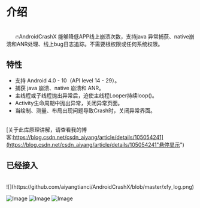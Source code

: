 # 介绍
 <br/>&nbsp;&nbsp; &nbsp;&nbsp;  🔥AndroidCrashX 能够降低APP线上崩溃次数，支持java 异常捕获、native崩溃和ANR处理、线上bug日志追踪。不需要根权限或任何系统权限。
 
## 特性
* 支持 Android 4.0 - 10（API level 14 - 29）。
* 捕获 java 崩溃、native 崩溃和 ANR。
* 主线程或子线程抛出异常后，迫使主线程Looper持续loop()。
* Activity生命周期中抛出异常，关闭异常页面。
* 当绘制、测量、布局出现问题导致Crash时，关闭异常界面。


 <br/>[关于此库原理讲解，请查看我的博客:https://blog.csdn.net/csdn_aiyang/article/details/105054241](https://blog.csdn.net/csdn_aiyang/article/details/105054241"悬停显示")  <br/>

## 已经接入

<br/>
![](https://github.com/aiyangtianci/AndroidCrashX/blob/master/xfy_log.png) 

![Image](https://github.com/aiyangtianci/AndroidCrashX/blob/master/kfc_log.png) 
![Image](https://github.com/aiyangtianci/AndroidCrashX/blob/master/dj_logo.png) 
![Image](https://github.com/aiyangtianci/AndroidCrashX/blob/master/bsk_log.jpeg) 



